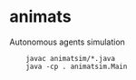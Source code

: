 animats
=======

Autonomous agents simulation

        javac animatsim/*.java
        java -cp . animatsim.Main
